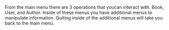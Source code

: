 From the main menu there are 3 operations that youcan interact with. Book, User, and Author. Inside of these menus you have additional menus to manipulate information. Quiting inside of the additional menus will take you back to the main menu.
